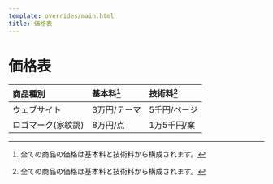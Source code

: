 ```yaml
---
template: overrides/main.html
title: 価格表
---
```

# 価格表

| 商品種別           | 基本料[^1]   | 技術料[^1]    |
| :----------------- | :----------- | :----------- |
| ウェブサイト       | 3万円/テーマ | 5千円/ページ |
| ロゴマーク(家紋誂) | 8万円/点     | 1万5千円/案  |

[^1]: 全ての商品の価格は基本料と技術料から構成されます。
